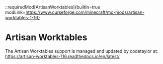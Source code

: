 ::requiredMod[ArtisanWorktables]{builtIn=true modLink=https://www.curseforge.com/minecraft/mc-mods/artisan-worktables-1-16}

# Artisan Worktables

The Artisan Worktables support is managed and updated by codetaylor at: https://artisan-worktables-116.readthedocs.io/en/latest/